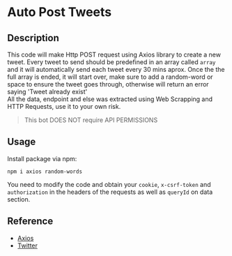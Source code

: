 # Auto Post Tweets
## Description
This code will make Http POST request using Axios library to create a new tweet. Every tweet to send should be predefined in an array called ``array`` and it will automatically send each tweet every 30 mins aprox. Once the the full array is ended, it will start over, make sure to add a random-word or space to ensure the tweet goes through, otherwise will return an error saying 'Tweet already exist' <br />
All the data, endpoint and else was extracted using Web Scrapping and HTTP Requests, use it to your own risk.
> This bot DOES NOT require API PERMISSIONS

## Usage
Install package via npm:
```
npm i axios random-words
```
You need to modify the code and obtain your ``cookie``, ``x-csrf-token`` and ``authorization`` in the headers of the requests as well as ``queryId`` on data section.

## Reference
- [Axios](https://www.npmjs.com/package/axios)
- [Twitter](http://twitter.com)
